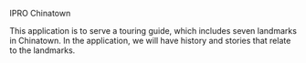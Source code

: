 IPRO Chinatown

This application is to serve a touring guide, which includes seven landmarks in Chinatown. In the application, we will have history and stories that relate to the landmarks.

